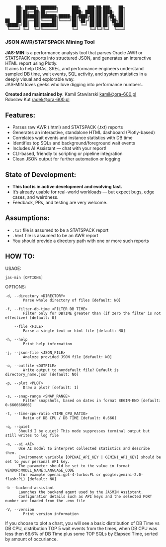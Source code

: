  ```
      ██╗ █████╗ ███████╗      ███╗   ███╗██╗███╗   ██╗
      ██║██╔══██╗██╔════╝      ████╗ ████║██║████╗  ██║
      ██║███████║███████╗█████╗██╔████╔██║██║██╔██╗ ██║
██   ██║██╔══██║╚════██║╚════╝██║╚██╔╝██║██║██║╚██╗██║
╚█████╔╝██║  ██║███████║      ██║ ╚═╝ ██║██║██║ ╚████║
  ╚════╝ ╚═╝  ╚═╝╚══════╝      ╚═╝     ╚═╝╚═╝╚═╝  ╚═══╝
```

### JSON AWR/STATSPACK Mining Tool

**JAS-MIN** is a performance analysis tool that parses Oracle AWR or STATSPACK reports into structured JSON, and generates an interactive HTML report using Plotly.  
It aims to help DBAs, SREs, and performance engineers understand sampled DB time, wait events, SQL activity, and system statistics in a deeply visual and explorable way.  
JAS-MIN loves geeks who love digging into performance numbers.

**Created and maintained by**:
Kamil Stawiarski <kamil@ora-600.pl>  
Rdosław Kut <radek@ora-600.pl>


## Features:
- Parses raw AWR (.html) and STATSPACK (.txt) reports
- Generates an interactive, standalone HTML dashboard (Plotly-based)
- Correlates wait events and instance statistics with DB time
- Identifies top SQLs and background/foreground wait events
- Includes AI Assistant — chat with your report!
- CLI-based, friendly to scripting or pipeline integration
- Clean JSON output for further automation or logging


## State of Development:
- **This tool is in active development and evolving fast.**
- It’s already usable for real-world workloads — but expect bugs, edge cases, and weirdness.
- Feedback, PRs, and testing are very welcome.

## Assumptions:
- `.txt` file is assumed to be a STATSPACK report
- `.html` file is assumed to be an AWR report
- You should provide a directory path with one or more such reports

## HOW TO:
USAGE:

    jas-min [OPTIONS]

OPTIONS:

    -d, --directory <DIRECTORY>
            Parse whole directory of files [default: NO]

    -f, --filter-db-time <FILTER_DB_TIME>
            Filter only for DBTIME greater than (if zero the filter is not effective) [default: 0]

        --file <FILE>
            Parse a single text or html file [default: NO]

    -h, --help
            Print help information

    -j, --json-file <JSON_FILE>
            Analyze provided JSON file [default: NO]

    -o, --outfile <OUTFILE>
            Write output to nondefault file? Default is directory_name.json [default: NO]

    -p, --plot <PLOT>
            Draw a plot? [default: 1]

    -s, --snap-range <SNAP_RANGE>
            Filter snapshots, based on dates in format BEGIN-END [default: 0-666666666]

    -t, --time-cpu-ratio <TIME_CPU_RATIO>
            Ratio of DB CPU / DB TIME [default: 0.666]

    -q, --quiet
          Should I be quiet? This mode suppresses terminal output but still writes to log file

    -a, --ai <AI>
          Use AI model to interpret collected statistics and describe them. 
          Environment variable [OPENAI_API_KEY | GEMINI_API_KEY] should be set to your personal API key.
          The parameter should be set to the value in format VENDOR:MODEL_NAME:LANGUAGE_CODE 
          (for example openai:gpt-4-turbo:PL or google:gemini-2.0-flash:PL) [default: NO]
    
    -b --backend-assistant
          Launches the backend agent used by the JASMIN Assistant. 
          Configuration details such as API keys and the selected PORT number are loaded from the .env file

    -V, --version
            Print version information
    

If you choose to plot a chart, you will see a basic distribution of DB Time vs DB CPU, distribution TOP 5 wait events from the times, when DB CPU was less then 66.6% of DB Time plus some TOP SQLs by Elapsed Time, sorted by amount of occuriance.  
